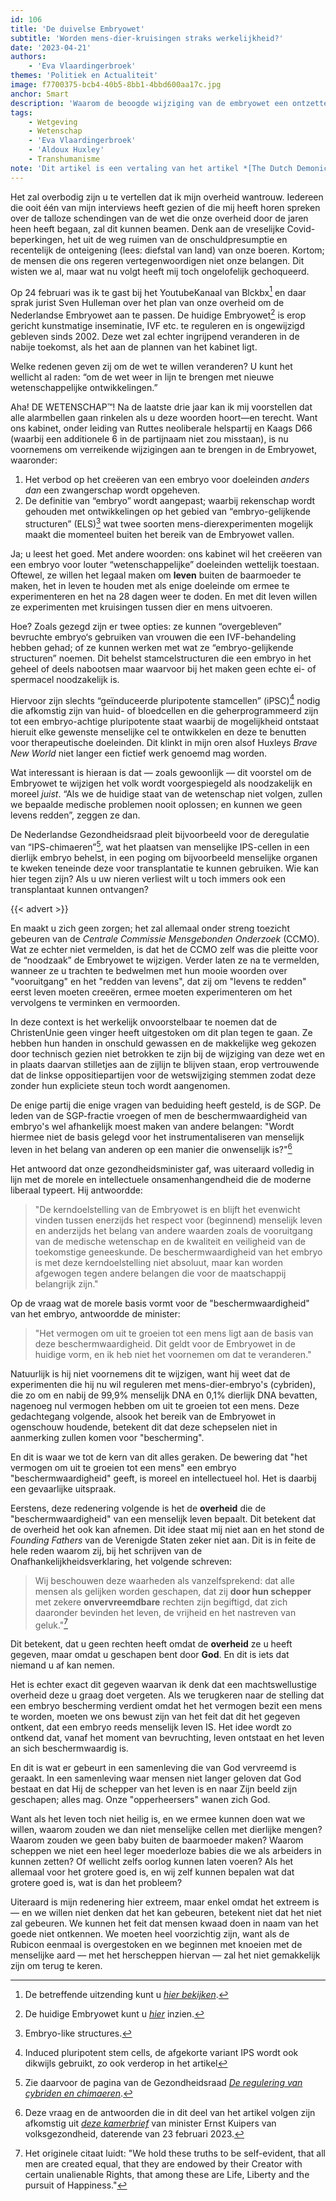 ```yaml
---
id: 106
title: 'De duivelse Embryowet'
subtitle: 'Worden mens-dier-kruisingen straks werkelijkheid?'
date: '2023-04-21'
authors:
    - 'Eva Vlaardingerbroek'
themes: 'Politiek en Actualiteit'
image: f7700375-bcb4-40b5-8bb1-4bbd600aa17c.jpg
anchor: Smart
description: 'Waarom de beoogde wijziging van de embryowet een ontzettend slecht idee is.'
tags:
    - Wetgeving
    - Wetenschap
    - 'Eva Vlaardingerbroek'
    - 'Aldoux Huxley'
    - Transhumanisme
note: 'Dit artikel is een vertaling van het artikel *[The Dutch Demonic Embryo Act](https://evavlaardingerbroek.substack.com/p/the-dutch-demonic-embryo-act)* zoals deze eerder verscheen op de Substackpagina van Eva. '
---
```


Het zal overbodig zijn u te vertellen dat ik mijn overheid wantrouw. Iedereen die ooit één van mijn interviews heeft gezien of die mij heeft horen spreken over de talloze schendingen van de wet die onze overheid door de jaren heen heeft begaan, zal dit kunnen beamen. Denk aan de vreselijke Covid-beperkingen, het uit de weg ruimen van de onschuldpresumptie en recentelijk de onteigening (lees: diefstal van land) van onze boeren. Kortom; de mensen die ons regeren vertegenwoordigen niet onze belangen. Dit wisten we al, maar wat nu volgt heeft mij toch ongelofelijk gechoqueerd.

Op 24 februari was ik te gast bij het YoutubeKanaal van Blckbx[^1] en daar sprak jurist Sven Hulleman over het plan van onze overheid om de Nederlandse Embryowet aan te passen. De huidige Embryowet[^2] is erop gericht kunstmatige inseminatie, IVF etc. te reguleren en is ongewijzigd gebleven sinds 2002. Deze wet zal echter ingrijpend veranderen in de nabije toekomst, als het aan de plannen van het kabinet ligt.

Welke redenen geven zij om de wet te willen veranderen? U kunt het wellicht al raden: “om de wet weer in lijn te brengen met nieuwe wetenschappelijke ontwikkelingen.”

Aha! DE WETENSCHAP™! Na de laatste drie jaar kan ik mij voorstellen dat alle alarmbellen gaan rinkelen als u deze woorden hoort—en terecht. Want ons kabinet, onder leiding van Ruttes neoliberale helspartij en Kaags D66 (waarbij een additionele 6 in de partijnaam niet zou misstaan), is nu voornemens om verreikende wijzigingen aan te brengen in de Embryowet, waaronder:

1. Het verbod op het creëeren van een embryo voor doeleinden _anders dan_ een zwangerschap wordt opgeheven.
2. De definitie van “embryo” wordt aangepast; waarbij rekenschap wordt gehouden met ontwikkelingen op het gebied van “embryo-gelijkende structuren” (ELS)[^3] wat twee soorten mens-dierexperimenten mogelijk maakt die momenteel buiten het bereik van de Embryowet vallen.

Ja; u leest het goed. Met andere woorden: ons kabinet wil het creëeren van een embryo voor louter “wetenschappelijke” doeleinden wettelijk toestaan. Oftewel, ze willen het legaal maken om **leven** buiten de baarmoeder te maken, het in leven te houden met als enige doeleinde om ermee te experimenteren en het na 28 dagen weer te doden. En met dit leven willen ze experimenten met kruisingen tussen dier en mens uitvoeren.

Hoe? Zoals gezegd zijn er twee opties: ze kunnen “overgebleven” bevruchte embryo‘s gebruiken van vrouwen die een IVF-behandeling hebben gehad; of ze kunnen werken met wat ze “embryo-gelijkende structuren” noemen. Dit behelst stamcelstructuren die een embryo in het geheel of deels nabootsen maar waarvoor bij het maken geen echte ei- of spermacel noodzakelijk is. 

Hiervoor zijn slechts “geïnduceerde pluripotente stamcellen” (iPSC)[^4] nodig die afkomstig zijn van huid- of bloedcellen en die geherprogrammeerd zijn tot een embryo-achtige pluripotente staat waarbij de mogelijkheid ontstaat hieruit elke gewenste menselijke cel te ontwikkelen en deze te benutten voor therapeutische doeleinden. 
Dit klinkt in mijn oren alsof Huxleys _Brave New World_ niet langer een fictief werk genoemd mag worden.

Wat interessant is hieraan is dat — zoals gewoonlijk — dit voorstel om de Embryowet te wijzigen het volk wordt voorgespiegeld als noodzakelijk en moreel _juist_. “Als we de huidige staat van de wetenschap niet volgen, zullen we bepaalde medische problemen nooit oplossen; en kunnen we geen levens redden”, zeggen ze dan.

De Nederlandse Gezondheidsraad pleit bijvoorbeeld voor de deregulatie van “IPS-chimaeren”[^5], wat het plaatsen van menselijke IPS-cellen in een dierlijk embryo behelst, in een poging om bijvoorbeeld menselijke organen te kweken teneinde deze voor transplantatie te kunnen gebruiken. Wie kan hier tegen zijn? Als u uw nieren verliest wilt u toch immers ook een transplantaat kunnen ontvangen?

{{< advert >}}

En maakt u zich geen zorgen; het zal allemaal onder streng toezicht gebeuren van de _Centrale Commissie Mensgebonden Onderzoek_ (CCMO). Wat ze echter niet vermelden, is dat het de CCMO zelf was die pleitte voor de “noodzaak” de Embryowet te wijzigen. Verder laten ze na te vermelden, wanneer ze u trachten te bedwelmen met hun mooie woorden over "vooruitgang" en het "redden van levens", dat zij om "levens te redden" eerst leven moeten creeëren, ermee moeten experimenteren om het vervolgens te verminken en vermoorden. 

In deze context is het werkelijk onvoorstelbaar te noemen dat de ChristenUnie geen vinger heeft uitgestoken om dit plan tegen te gaan. Ze hebben hun handen in onschuld gewassen en de makkelijke weg gekozen door technisch gezien niet betrokken te zijn bij de wijziging van deze wet en in plaats daarvan stilletjes aan de zijlijn te blijven staan, erop vertrouwende dat de linkse oppositiepartijen voor de wetswijziging stemmen zodat deze zonder hun expliciete steun toch wordt aangenomen.

De enige partij die enige vragen van beduiding heeft gesteld, is de SGP. De leden van de SGP-fractie vroegen of men de beschermwaardigheid van embryo's wel afhankelijk moest maken van andere belangen: "Wordt hiermee niet de basis gelegd voor het instrumentaliseren van menselijk leven in het belang van anderen op een manier die onwenselijk is?"[^6]

Het antwoord dat onze gezondheidsminister gaf, was uiteraard volledig in lijn met de morele en intellectuele onsamenhangendheid die de moderne liberaal typeert. Hij antwoordde:

> "De kerndoelstelling van de Embryowet is en blijft het evenwicht vinden tussen
enerzijds het respect voor (beginnend) menselijk leven en anderzijds het belang
van andere waarden zoals de vooruitgang van de medische wetenschap en de
kwaliteit en veiligheid van de toekomstige geneeskunde. De beschermwaardigheid
van het embryo is met deze kerndoelstelling niet absoluut, maar kan worden
afgewogen tegen andere belangen die voor de maatschappij belangrijk zijn."

Op de vraag wat de morele basis vormt voor de "beschermwaardigheid" van het embryo, antwoordde de minister:

> "Het vermogen om uit te groeien tot een mens ligt aan de basis van deze beschermwaardigheid. Dit geldt voor de Embryowet in de huidige vorm, en ik heb niet het voornemen om dat te veranderen."

Natuurlijk is hij niet voornemens dit te wijzigen, want hij weet dat de experimenten die hij nu wil reguleren met mens-dier-embryo's (cybriden), die zo om en nabij de 99,9% menselijk DNA en 0,1% dierlijk DNA bevatten, nagenoeg nul vermogen hebben om uit te groeien tot een mens. Deze gedachtegang volgende, alsook het bereik van de Embryowet in ogenschouw houdende, betekent dit dat deze schepselen niet in aanmerking zullen komen voor "bescherming".

En dit is waar we tot de kern van dit alles geraken. De bewering dat "het vermogen om uit te groeien tot een mens" een embryo "beschermwaardigheid" geeft, is moreel en intellectueel hol. Het is daarbij een gevaarlijke uitspraak.

Eerstens, deze redenering volgende is het de **overheid** die de "beschermwaardigheid" van een menselijk leven bepaalt. Dit betekent dat de overheid het ook kan afnemen. Dit idee staat mij niet aan en het stond de _Founding Fathers_ van de Verenigde Staten zeker niet aan. Dit is in feite de hele reden waarom zij, bij het schrijven van de Onafhankelijkheidsverklaring, het volgende schreven:

> Wij beschouwen deze waarheden als vanzelfsprekend: dat alle mensen als gelijken worden geschapen, dat zij **door hun schepper** met zekere **onvervreemdbare** rechten zijn begiftigd, dat zich daaronder bevinden het leven, de vrijheid en het nastreven van geluk."[^7]

Dit betekent, dat u geen rechten heeft omdat de **overheid** ze u heeft gegeven, maar omdat u geschapen bent door **God**. En dit is iets dat niemand u af kan nemen.

Het is echter exact dit gegeven waarvan ik denk dat een machtswellustige overheid deze u graag doet vergeten. Als we terugkeren naar de stelling dat een embryo bescherming verdient omdat het het vermogen bezit een mens te worden, moeten we ons bewust zijn van het feit dat dit het gegeven ontkent, dat een embryo reeds menselijk leven IS. Het idee wordt zo ontkend dat, vanaf het moment van bevruchting, leven ontstaat en het leven an sich beschermwaardig is.

En dit is wat er gebeurt in een samenleving die van God vervreemd is geraakt. In een samenleving waar mensen niet langer geloven dat God bestaat en dat Hij de schepper van het leven is en naar Zijn beeld zijn geschapen; alles mag. Onze "opperheersers" wanen zich God.

Want als het leven toch niet heilig is, en we ermee kunnen doen wat we willen, waarom zouden we dan niet menselijke cellen met dierlijke mengen? Waarom zouden we geen baby buiten de baarmoeder maken? Waarom scheppen we niet een heel leger moederloze babies die we als arbeiders in kunnen zetten? Of wellicht zelfs oorlog kunnen laten voeren? Als het allemaal voor het grotere goed is, en wij zelf kunnen bepalen wat dat grotere goed is, wat is dan het probleem?

Uiteraard is mijn redenering hier extreem, maar enkel omdat het extreem is — en we willen niet denken dat het kan gebeuren, betekent niet dat het niet zal gebeuren. We kunnen het feit dat mensen kwaad doen in naam van het goede niet ontkennen. We moeten heel voorzichtig zijn, want als de Rubicon eenmaal is overgestoken en we beginnen met knoeien met de menselijke aard — met het herscheppen hiervan — zal het niet gemakkelijk zijn om terug te keren.


[^1]: De betreffende uitzending kunt u *[hier bekijken](https://www.blckbx.tv/livestreams/blckbx-today-2023-02-24)*.
[^2]: De huidige Embryowet kunt u *[hier](https://zoek.officielebekendmakingen.nl/stb-2002-338.html)* inzien.
[^3]: Embryo-like structures.
[^4]: Induced pluripotent stem cells, de afgekorte variant IPS wordt ook dikwijls gebruikt, zo ook verderop in het artikel
[^5]: Zie daarvoor de pagina van de Gezondheidsraad _[De regulering van cybriden en chimaeren](https://www.gezondheidsraad.nl/documenten/adviezen/2019/07/17/de-regulering-van-cybriden-en-chimaeren#:~:text=Ontwikkeling%20van%20zogenoemde%20mens%2Ddiercombinaties,menselijke%20organen%20mee%20gekweekt%20worden)_.
[^6]: Deze vraag en de antwoorden die in dit deel van het artikel volgen zijn afkomstig uit *[deze kamerbrief](https://www.rijksoverheid.nl/regering/bewindspersonen/ernst-kuipers/documenten/kamerstukken/2023/02/23/kamerbrief-over-beantwoording-vragen-nav-kabinetsreactie-derde-evaluatie-embryowet)* van minister Ernst Kuipers van volksgezondheid, daterende van 23 februari 2023.
[^7]: Het originele citaat luidt: "We hold these truths to be self-evident, that all men are created equal, that they are endowed by their Creator with certain unalienable Rights, that among these are Life, Liberty and the pursuit of Happiness."
